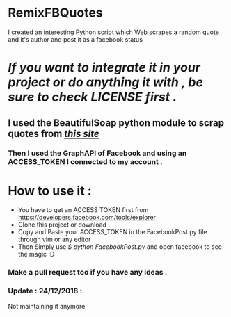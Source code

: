 # RemixFBQuotes

I created an interesting Python script which Web scrapes a random quote and it's author and post it as a facebook status  

# *If you want to integrate it in your project or do anything it with , be sure to check LICENSE first .*

## I used the BeautifulSoap python module to scrap quotes from <i>[this site](http://www.quotationspage.com/random.php3)</i>

### Then I used the GraphAPI of Facebook and using an ACCESS_TOKEN I connected to my account .

# How to use it : 
- You have to get an ACCESS TOKEN first from https://developers.facebook.com/tools/explorer
- Clone this project or download .
- Copy and Paste your ACCESS_TOKEN in the FacebookPost.py file through vim or any editor
- Then Simply use <i>$ python FacebookPost.py</i> and open facebook to see the magic :D

### Make a pull request too if you have any ideas .

### Update : 24/12/2018 :
Not maintaining it anymore
